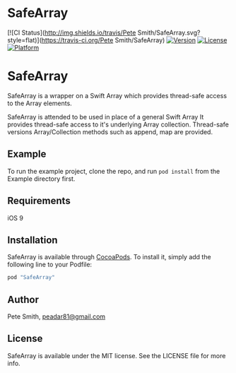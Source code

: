 # SafeArray

[![CI Status](http://img.shields.io/travis/Pete Smith/SafeArray.svg?style=flat)](https://travis-ci.org/Pete Smith/SafeArray)
[![Version](https://img.shields.io/cocoapods/v/SafeArray.svg?style=flat)](http://cocoapods.org/pods/SafeArray)
[![License](https://img.shields.io/cocoapods/l/SafeArray.svg?style=flat)](http://cocoapods.org/pods/SafeArray)
[![Platform](https://img.shields.io/cocoapods/p/SafeArray.svg?style=flat)](http://cocoapods.org/pods/SafeArray)

# SafeArray

SafeArray is a wrapper on a Swift Array which provides thread-safe access to the Array elements.

SafeArray is attended to be used in place of a general Swift Array
It provides thread-safe access to it's underlying Array collection.
Thread-safe versions Array/Collection methods such as append, map are provided.

## Example

To run the example project, clone the repo, and run `pod install` from the Example directory first.

## Requirements

iOS 9

## Installation

SafeArray is available through [CocoaPods](http://cocoapods.org). To install
it, simply add the following line to your Podfile:

```ruby
pod "SafeArray"
```

## Author

Pete Smith, peadar81@gmail.com

## License

SafeArray is available under the MIT license. See the LICENSE file for more info.

